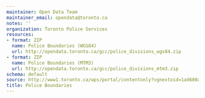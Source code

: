 ```yaml
---
maintainer: Open Data Team
maintainer_email: opendata@toronto.ca
notes: ''
organization: Toronto Police Services
resources:
- format: ZIP
  name: Police Boundaries (WGS84)
  url: http://opendata.toronto.ca/gcc/police_divisions_wgs84.zip
- format: ZIP
  name: Police Boundaries (MTM3)
  url: http://opendata.toronto.ca/gcc/police_divisions_mtm3.zip
schema: default
source: http://www1.toronto.ca/wps/portal/contentonly?vgnextoid=1ad680a8ea4d6410VgnVCM10000071d60f89RCRD&vgnextchannel=1a66e03bb8d1e310VgnVCM10000071d60f89RCRD
title: Police Boundaries
---
```

